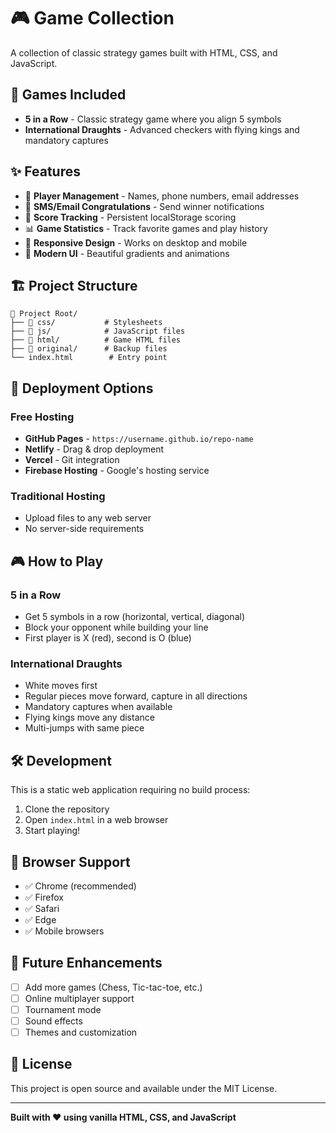 # 🎮 Game Collection

A collection of classic strategy games built with HTML, CSS, and JavaScript.

## 🎯 Games Included

- **5 in a Row** - Classic strategy game where you align 5 symbols
- **International Draughts** - Advanced checkers with flying kings and mandatory captures

## ✨ Features

- 👥 **Player Management** - Names, phone numbers, email addresses
- 📱 **SMS/Email Congratulations** - Send winner notifications
- 💾 **Score Tracking** - Persistent localStorage scoring
- 📊 **Game Statistics** - Track favorite games and play history
- 📱 **Responsive Design** - Works on desktop and mobile
- 🎨 **Modern UI** - Beautiful gradients and animations

## 🏗️ Project Structure

```
📁 Project Root/
├── 📁 css/           # Stylesheets
├── 📁 js/            # JavaScript files
├── 📁 html/          # Game HTML files
├── 📁 original/      # Backup files
└── index.html        # Entry point
```

## 🚀 Deployment Options

### Free Hosting
- **GitHub Pages** - `https://username.github.io/repo-name`
- **Netlify** - Drag & drop deployment
- **Vercel** - Git integration
- **Firebase Hosting** - Google's hosting service

### Traditional Hosting
- Upload files to any web server
- No server-side requirements

## 🎮 How to Play

### 5 in a Row
- Get 5 symbols in a row (horizontal, vertical, diagonal)
- Block your opponent while building your line
- First player is X (red), second is O (blue)

### International Draughts
- White moves first
- Regular pieces move forward, capture in all directions
- Mandatory captures when available
- Flying kings move any distance
- Multi-jumps with same piece

## 🛠️ Development

This is a static web application requiring no build process:

1. Clone the repository
2. Open `index.html` in a web browser
3. Start playing!

## 📱 Browser Support

- ✅ Chrome (recommended)
- ✅ Firefox
- ✅ Safari
- ✅ Edge
- ✅ Mobile browsers

## 🎯 Future Enhancements

- [ ] Add more games (Chess, Tic-tac-toe, etc.)
- [ ] Online multiplayer support
- [ ] Tournament mode
- [ ] Sound effects
- [ ] Themes and customization

## 📄 License

This project is open source and available under the MIT License.

---

**Built with ❤️ using vanilla HTML, CSS, and JavaScript** 